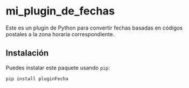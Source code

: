 # mi_plugin_de_fechas

Este es un plugin de Python para convertir fechas basadas en códigos postales a la zona horaria correspondiente.

## Instalación

Puedes instalar este paquete usando `pip`:

```bash
pip install pluginFecha